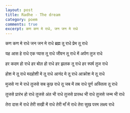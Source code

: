 ```yaml
---
layout: post
title: Radhe - The dream
category: poem
comments: true
excerpt: कण कण मे राधे, जन जन मे राधे
---
```


कण कण मे राधे 
जन जन मे राधे 
ब्रह्म तू राधे 
प्रेम तू राधे 

यह आस हे राधे 
एक प्यास तू राधे 
जीवन तू राधे 
में अर्पण तुज राधे 

हर कदम हो राधे 
हर बोल हो राधे 
हर झलक तू राधे 
हर स्पर्ष तुज राधे 

होश मे तू राधे 
मदहोशी मे तू राधे 
आनंद मे तू राधे 
आक्रोश मे तू राधे 

मुजसे ना मे राधे 
तुजसे सब कुछ राधे 
तू जब में तब राधे 
पूर्ण अस्तित्व तू राधे 

तुजसे प्रारंभ हो राधे 
तुजसे अंत भी राधे 
तुजसे प्रारब्ध भी राधे 
तुजसे जन्म भी राधे 

तेरा दास में राधे 
तेरी सखी में राधे 
तेरी माँ में राधे 
तेरा सुख परम लक्ष्य राधे 
